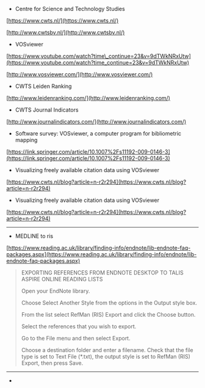 * Centre for Science and Technology Studies

[https://www.cwts.nl/](https://www.cwts.nl/)

[http://www.cwtsbv.nl/](http://www.cwtsbv.nl/)

* VOSviewer

[https://www.youtube.com/watch?time\_continue=23&v=9dTWkNRxUtw](https://www.youtube.com/watch?time_continue=23&v=9dTWkNRxUtw)

[http://www.vosviewer.com/](http://www.vosviewer.com/)

* CWTS Leiden Ranking

[http://www.leidenranking.com/](http://www.leidenranking.com/)

* CWTS Journal Indicators

[http://www.journalindicators.com/](http://www.journalindicators.com/)

* Software survey: VOSviewer, a computer program for bibliometric mapping

[https://link.springer.com/article/10.1007%2Fs11192-009-0146-3](https://link.springer.com/article/10.1007%2Fs11192-009-0146-3)

* Visualizing freely available citation data using VOSviewer

[https://www.cwts.nl/blog?article=n-r2r294](https://www.cwts.nl/blog?article=n-r2r294)

* Visualizing freely available citation data using VOSviewer

[https://www.cwts.nl/blog?article=n-r2r294](https://www.cwts.nl/blog?article=n-r2r294)

---

* MEDLINE to ris

[https://www.reading.ac.uk/library/finding-info/endnote/lib-endnote-faq-packages.aspx](https://www.reading.ac.uk/library/finding-info/endnote/lib-endnote-faq-packages.aspx)

> EXPORTING REFERENCES FROM ENDNOTE DESKTOP TO TALIS ASPIRE ONLINE READING LISTS
>
> Open your EndNote library.
>
> Choose Select Another Style from the options in the Output style box.
>
> From the list select RefMan \(RIS\) Export and click the Choose button.
>
> Select the references that you wish to export.
>
> Go to the File menu and then select Export.
>
> Choose a destination folder and enter a filename. Check that the file type is set to Text File \(\*.txt\), the output style is set to RefMan \(RIS\) Export, then press Save.

---

*    



